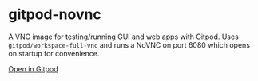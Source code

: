 # gitpod-novnc
A VNC image for testing/running GUI and web apps with Gitpod.
Uses `gitpod/workspace-full-vnc` and runs a NoVNC on port 6080 which opens on startup for convenience.

[Open in Gitpod](https://gitpod.io/#github.com/R2509/public-VNC)
